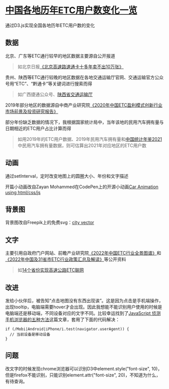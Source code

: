 # [中国各地历年ETC用户数变化一览](https://yutonghan1123.github.io/etctest/)
通过D3.js实现全国各地历年ETC用户数的变化

## 数据
北京、广东等ETC通行较早的地区数据主要源自公开报道
> 如北京日报[《北京高速路速通卡十多年卖不出10万张》](https://auto.sina.com.cn/news/2009-02-17/0736459396.shtml)

贵州、陕西等ETC通行较晚的地区数据在各地交通运输厅官网、交通运输官方公众号用“ETC”、“黔通卡”等关键词进行搜索而得
> 如广西捷通公众号、[陕西省交通运输厅](http://jtyst.shaanxi.gov.cn/show/173974)

2019年部分地区的数据源自中商产业研究院[《2020年中国ETC盈利模式创新行业市场前景及投资研究报告》](http://pdf.dfcfw.com/pdf/H3_AP202003311377255478_1.pdf)

部分年份缺乏数据的情况下，我根据国家统计局中，当年该地的民用汽车拥有量与日期相近的ETC用户占比计算而得
> 如用2019年的ETC用户数据、2019年民用汽车拥有量和[中国统计年鉴2021](http://www.stats.gov.cn/tjsj/ndsj/2021/indexch.htm)中民用汽车拥有量数据，则可估算出2021年对应地区的ETC用户数

## 动画
通过setInterval，定时改变地图上的圆圈大小、年份和文字描述

开篇小动画改自Zayan Mohammed在CodePen上的开源小动画[Car Animation using html/css/js](https://codepen.io/az-b/pen/WNEabzO)

## 背景图
背景图改自Freepik上的免费svg：[city vector](https://www.freepik.com/free-vector/silhouette-skyline-illustration_3786396.htm#query=city&position=22&from_view=search)

## 文字
主要引用自政府门户网站、前瞻产业研究院[《2022年中国ETC行业全景图谱》](https://www.qianzhan.com/analyst/detail/220/220225-4791e451.html)和[《2022年中国及31省市ETC行业政策汇总及解读》](https://www.qianzhan.com/analyst/detail/220/220304-4a10f690.html)等公开资料
> 如[14个省份实现高速公路ETC联网](http://www.gov.cn/xinwen/2014-12/26/content_2797522.htm)

## 改进
发给小伙伴后，被告知“点击地图没有东西出现诶”。这是因为点击是手机端操作，出现tooltip，电脑端需要hover才会出现。因此我想能不能识别用户使用的时候是电脑端还是移动端，不同设备对应的文字不同。比较幸运找到了[JavaScript 侦测手机浏览器的五种方法](https://www.ruanyifeng.com/blog/2021/09/detecting-mobile-browser.html)这篇文章，套用了下面的代码解决：
```
if (/Mobi|Android|iPhone/i.test(navigator.userAgent)) {
  // 当前设备是移动设备
}
```

## 问题
改文字的时候发现chrome浏览器可以识别D3中element.style("font-size", 10)，但是firefox不能识别，只能识别element.attr("font-size", 20)，不知道为什么，有待查询。
